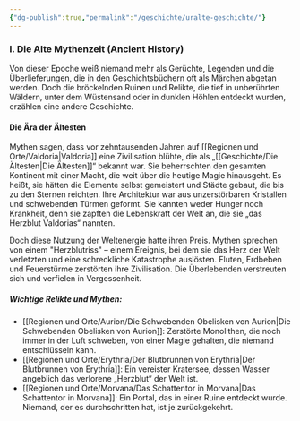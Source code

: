 ```yaml
---
{"dg-publish":true,"permalink":"/geschichte/uralte-geschichte/"}
---
```


### **I. Die Alte Mythenzeit (Ancient History)**

Von dieser Epoche weiß niemand mehr als Gerüchte, Legenden und die Überlieferungen, die in den Geschichtsbüchern oft als Märchen abgetan werden. Doch die bröckelnden Ruinen und Relikte, die tief in unberührten Wäldern, unter dem Wüstensand oder in dunklen Höhlen entdeckt wurden, erzählen eine andere Geschichte.

#### **Die Ära der Ältesten**

Mythen sagen, dass vor zehntausenden Jahren auf [[Regionen und Orte/Valdoria\|Valdoria]] eine Zivilisation blühte, die als „[[Geschichte/Die Ältesten\|Die Ältesten]]“ bekannt war. Sie beherrschten den gesamten Kontinent mit einer Macht, die weit über die heutige Magie hinausgeht. Es heißt, sie hätten die Elemente selbst gemeistert und Städte gebaut, die bis zu den Sternen reichten. Ihre Architektur war aus unzerstörbaren Kristallen und schwebenden Türmen geformt. Sie kannten weder Hunger noch Krankheit, denn sie zapften die Lebenskraft der Welt an, die sie „das Herzblut Valdorias“ nannten.

Doch diese Nutzung der Weltenergie hatte ihren Preis. Mythen sprechen von einem "Herzblutriss" – einem Ereignis, bei dem sie das Herz der Welt verletzten und eine schreckliche Katastrophe auslösten. Fluten, Erdbeben und Feuerstürme zerstörten ihre Zivilisation. Die Überlebenden verstreuten sich und verfielen in Vergessenheit.

##### **Wichtige Relikte und Mythen:**

- [[Regionen und Orte/Aurion/Die Schwebenden Obelisken von Aurion\|Die Schwebenden Obelisken von Aurion]]: Zerstörte Monolithen, die noch immer in der Luft schweben, von einer Magie gehalten, die niemand entschlüsseln kann.
- [[Regionen und Orte/Erythria/Der Blutbrunnen von Erythria\|Der Blutbrunnen von Erythria]]: Ein vereister Kratersee, dessen Wasser angeblich das verlorene „Herzblut“ der Welt ist.
- [[Regionen und Orte/Morvana/Das Schattentor in Morvana\|Das Schattentor in Morvana]]: Ein Portal, das in einer Ruine entdeckt wurde. Niemand, der es durchschritten hat, ist je zurückgekehrt.